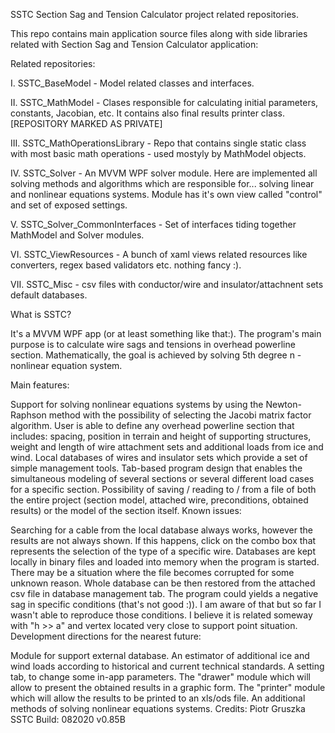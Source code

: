 SSTC
Section Sag and Tension Calculator project related repositories.

This repo contains main application source files along with side libraries related with Section Sag and Tension Calculator application:

Related repositories:

I. SSTC_BaseModel - Model related classes and interfaces.

II. SSTC_MathModel - Clases responsible for calculating initial parameters, constants, Jacobian, etc. It contains also final results printer class. [REPOSITORY MARKED AS PRIVATE]

III. SSTC_MathOperationsLibrary - Repo that contains single static class with most basic math operations - used mostyly by MathModel objects.

IV. SSTC_Solver - An MVVM WPF solver module. Here are implemented all solving methods and algorithms which are responsible for... solving linear and nonlinear equations systems. Module has it's own view called "control" and set of exposed settings.

V. SSTC_Solver_CommonInterfaces - Set of interfaces tiding together MathModel and Solver modules.

VI. SSTC_ViewResources - A bunch of xaml views related resources like converters, regex based validators etc. nothing fancy :).

VII. SSTC_Misc - csv files with conductor/wire and insulator/attachnent sets default databases.

What is SSTC?

It's a MVVM WPF app (or at least something like that:). The program's main purpose is to calculate wire sags and tensions in overhead powerline section. Mathematically, the goal is achieved by solving 5th degree n - nonlinear equation system.

Main features:

Support for solving nonlinear equations systems by using the Newton-Raphson method with the possibility of selecting the Jacobi matrix factor algorithm.
User is able to define any overhead powerline section that includes: spacing, position in terrain and height of supporting structures, weight and length of wire attachment sets and additional loads from ice and wind.
Local databases of wires and insulator sets which provide a set of simple management tools.
Tab-based program design that enables the simultaneous modeling of several sections or several different load cases for a specific section.
Possibility of saving / reading to / from a file of both the entire project (section model, attached wire, preconditions, obtained results) or the model of the section itself.
Known issues:

Searching for a cable from the local database always works, however the results are not always shown. If this happens, click on the combo box that represents the selection of the type of a specific wire.
Databases are kept locally in binary files and loaded into memory when the program is started. There may be a situation where the file becomes corrupted for some unknown reason. Whole database can be then restored from the attached csv file in database management tab.
The program could yields a negative sag in specific conditions (that's not good :)). I am aware of that but so far I wasn't able to reproduce those conditions. I believe it is related someway with "h >> a" and vertex located very close to support point situation.
Development directions for the nearest future:

Module for support external database.
An estimator of additional ice and wind loads according to historical and current technical standards.
A setting tab, to change some in-app parameters.
The "drawer" module which will allow to present the obtained results in a graphic form.
The "printer" module which will allow the results to be printed to an xls/ods file.
An additional methods of solving nonlinear equations systems.
Credits: Piotr Gruszka SSTC Build: 082020 v0.85B
